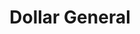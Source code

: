 ---
title: "Dollar General"
url: /new-philadelphia/dollar-general-south-broadway-street/
shop: variety store
---